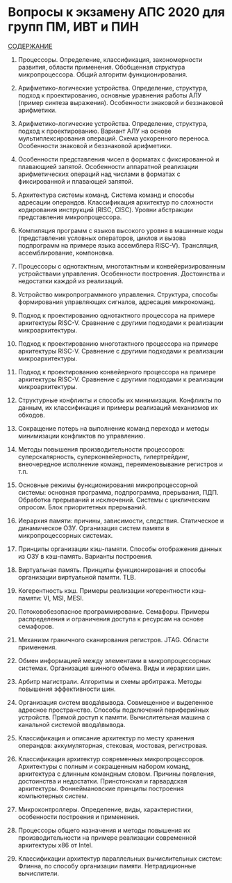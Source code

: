 # Вопросы к экзамену АПС 2020 для групп ПМ, ИВТ и ПИН

[СОДЕРЖАНИЕ](../README.md)

1. Процессоры. Определение, классификация, закономерности развития, области применения. Обобщенная структура микропроцессора. Общий алгоритм функционирования.

2. Арифметико-логические устройства. Определение, структура, подход к проектированию, основные уравнения работы АЛУ (пример синтеза выражения). Особенности знаковой и беззнаковой арифметики.

3. Арифметико-логические устройства. Определение, структура, подход к проектированию. Вариант АЛУ на основе мультиплексирования операций. Схема ускоренного переноса. Особенности знаковой и беззнаковой арифметики.

4. Особенности представления чисел в форматах с фиксированной и плавающией запятой. Особенности аппаратной реализации арифметических операций над числами в форматах с фиксированной и плавающей запятой.

5. Архитектура системы команд. Система команд и способы адресации операндов. Классификация архитектур по сложности кодирования инструкций (RISC, CISC). Уровни абстракции представления микропроцессора.

6. Компиляция программ с языков высокого уровня в машинные коды (представления условных операторов, циклов и вызова подпрограмм на примере языка ассемблера RISC-V). Трансляция, ассемблирование, компоновка.

7. Процессоры с однотактным, многотактным и конвейеризированным устройствами управления. Особенности построения. Достоинства и недостатки каждой из реализаций.

8. Устройство микропрограммного управления. Структура, способы формирования управляющих сигналов, адресация микрокоманд.

9. Подход к проектированию однотактного процессора на примере архитектуры RISC-V. Сравнение с другими подходами к реализации микроархитектуры.

10. Подход к проектированию многотактного процессора на примере архитектуры RISC-V. Сравнение с другими подходами к реализации микроархитектуры.

11. Подход к проектированию конвейерного процессора на примере архитектуры RISC-V. Сравнение с другими подходами к реализации микроархитектуры.

12. Структурные конфликты и способы их минимизации. Конфликты по данным, их классификация и примеры реализаций механизмов их обходов.

13. Сокращение потерь на выполнение команд перехода и методы минимизации конфликтов по управлению.

14. Методы повышения производительности процессоров: суперскалярность, суперконвейерность, гипертрейдинг, внеочередное исполнение команд, переименовывание регистров и т.п.

15. Основные режимы функционирования микропроцессорной системы: основная программа, подпрограмма, прерывания, ПДП. Обработка прерываний и исключений. Системы с циклическим опросом. Блок приоритетных прерываний.

16. Иерархия памяти: причины, зависимости, следствия. Статическое и динамическое ОЗУ. Организация систем памяти в микропроцессорных системах.

17. Принципы организации кэш-памяти. Способы отображения данных из ОЗУ в кэш-память. Варианты построения.

18. Виртуальная память. Принципы функционирования и способы организации виртуальной памяти. TLB.

19. Когерентность кэш. Примеры реализации когерентности кэш-памяти: VI, MSI, MESI.

20. Потоковобезопасное программирование. Семафоры. Примеры распределения и ограничения доступа к ресурсам на основе семафоров.

21. Механизм граничного сканирования регистров. JTAG. Области применения.

22. Обмен информацией между элементами в микропроцессорных системах. Организация шинного обмена. Виды и иерархии шин.

23. Арбитр магистрали. Алгоритмы и схемы арбитража. Методы повышения эффективности шин.

24. Организация систем ввода\вывода. Совмещенное и выделенное адресное пространство. Способы подключений периферийных устройств. Прямой доступ к памяти. Вычислительная машина с канальной системой ввода\вывода.

25. Классификация и описание архитектур по месту хранения операндов: аккумуляторная, стековая, мостовая, регистровая.

26. Классификация архитектур современных микропроцессоров. Архитектуры с полным и сокращенным набором команд, архитектура с длинным командным словом. Причины появления, достоинства и недостатки. Принстонская и гарвардская архитектуры. Фоннеймановские принципы построения компьютерных систем.

27. Микроконтроллеры. Определение, виды, характеристики, особенности построения и применения.

28. Процессоры общего назначения и методы повышения их производительности на примере реализации современной архитектуры x86 от Intel.

29. Классификации архитектур параллельных вычислительных систем: Флинна, по способу организации памяти. Нетрадиционные вычислители.
